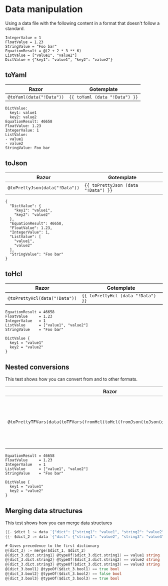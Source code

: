 # Data manipulation

Using a data file with the following content in a format that doesn't follow a standard.

```data
IntegerValue = 1
FloatValue = 1.23
StringValue = "Foo bar"
EquationResult = @(2 + 2 * 3 ** 6)
ListValue = ["value1", "value2"]
DictValue = {"key1": "value1", "key2": "value2"}
```

## toYaml

| Razor | Gotemplate
| ---   | ---
| ```@toYaml(data("!Data"))``` | ```{{ toYaml (data "!Data") }}```

```data
DictValue:
  key1: value1
  key2: value2
EquationResult: 46658
FloatValue: 1.23
IntegerValue: 1
ListValue:
- value1
- value2
StringValue: Foo bar
```

## toJson

| Razor | Gotemplate
| ---   | ---
| ```@toPrettyJson(data("!Data"))``` | ```{{ toPrettyJson (data "!Data") }}```

```data
{
  "DictValue": {
    "key1": "value1",
    "key2": "value2"
  },
  "EquationResult": 46658,
  "FloatValue": 1.23,
  "IntegerValue": 1,
  "ListValue": [
    "value1",
    "value2"
  ],
  "StringValue": "Foo bar"
}
```

## toHcl

| Razor | Gotemplate
| ---   | ---
| ```@toPrettyHcl(data("!Data"))``` | ```{{ toPrettyHcl (data "!Data") }}```

```data
EquationResult = 46658
FloatValue     = 1.23
IntegerValue   = 1
ListValue      = ["value1", "value2"]
StringValue    = "Foo bar"

DictValue {
  key1 = "value1"
  key2 = "value2"
}
```

## Nested conversions

This test shows how you can convert from and to other formats.

| Razor | Gotemplate
| ---   | ---
| ```@toPrettyTFVars(data(toTFVars(fromHcl(toHcl(fromJson(toJson(data("!Data"))))))))``` | ```{{ toPrettyTFVars (data (toTFVars (fromHcl (toHcl (fromJson (toJson (data "!Data"))))))) }}```

```data
EquationResult = 46658
FloatValue     = 1.23
IntegerValue   = 1
ListValue      = ["value1", "value2"]
StringValue    = "Foo bar"

DictValue {
  key1 = "value1"
  key2 = "value2"
}
```

## Merging data structures

This test shows how you can merge data structures

```go
{{- $dict_1 := data `{"dict": {"string1": "value1", "string2": "value2"}, "bool1": true, "bool2": false}` }}
{{- $dict_2 := data `{"dict": {"string1": "value2", "string3": "value3"}, "bool1": false, "bool3": true}` }}

# Gives precedence to the first dictionary
@{dict_3} := merge($dict_1, $dict_2)
@{dict_3.dict.string1} @typeOf($dict_3.dict.string1) == value1 string
@{dict_3.dict.string2} @typeOf($dict_3.dict.string2) == value2 string
@{dict_3.dict.string3} @typeOf($dict_3.dict.string3) == value3 string
@{dict_3.bool1} @typeOf($dict_3.bool1) == true bool
@{dict_3.bool2} @typeOf($dict_3.bool2) == false bool
@{dict_3.bool3} @typeOf($dict_3.bool3) == true bool
```
